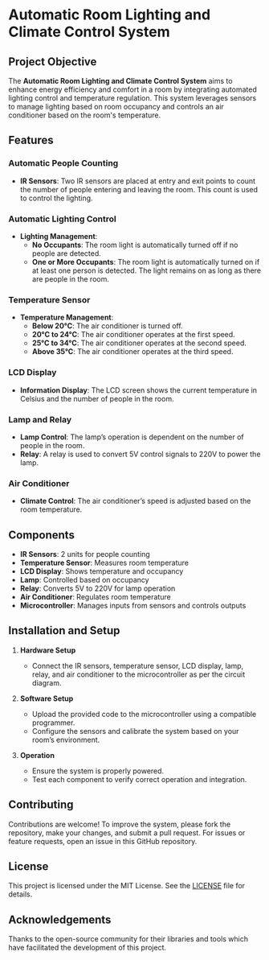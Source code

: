 # Automatic Room Lighting and Climate Control System

## Project Objective

The **Automatic Room Lighting and Climate Control System** aims to enhance energy efficiency and comfort in a room by integrating automated lighting control and temperature regulation. This system leverages sensors to manage lighting based on room occupancy and controls an air conditioner based on the room's temperature.

## Features

### Automatic People Counting
- **IR Sensors**: Two IR sensors are placed at entry and exit points to count the number of people entering and leaving the room. This count is used to control the lighting.

### Automatic Lighting Control
- **Lighting Management**: 
  - **No Occupants**: The room light is automatically turned off if no people are detected.
  - **One or More Occupants**: The room light is automatically turned on if at least one person is detected. The light remains on as long as there are people in the room.

### Temperature Sensor
- **Temperature Management**: 
  - **Below 20°C**: The air conditioner is turned off.
  - **20°C to 24°C**: The air conditioner operates at the first speed.
  - **25°C to 34°C**: The air conditioner operates at the second speed.
  - **Above 35°C**: The air conditioner operates at the third speed.

### LCD Display
- **Information Display**: The LCD screen shows the current temperature in Celsius and the number of people in the room.

### Lamp and Relay
- **Lamp Control**: The lamp’s operation is dependent on the number of people in the room.
- **Relay**: A relay is used to convert 5V control signals to 220V to power the lamp.

### Air Conditioner
- **Climate Control**: The air conditioner’s speed is adjusted based on the room temperature.

## Components

- **IR Sensors**: 2 units for people counting
- **Temperature Sensor**: Measures room temperature
- **LCD Display**: Shows temperature and occupancy
- **Lamp**: Controlled based on occupancy
- **Relay**: Converts 5V to 220V for lamp operation
- **Air Conditioner**: Regulates room temperature
- **Microcontroller**: Manages inputs from sensors and controls outputs

## Installation and Setup

1. **Hardware Setup**
   - Connect the IR sensors, temperature sensor, LCD display, lamp, relay, and air conditioner to the microcontroller as per the circuit diagram.

2. **Software Setup**
   - Upload the provided code to the microcontroller using a compatible programmer.
   - Configure the sensors and calibrate the system based on your room’s environment.

3. **Operation**
   - Ensure the system is properly powered.
   - Test each component to verify correct operation and integration.

## Contributing

Contributions are welcome! To improve the system, please fork the repository, make your changes, and submit a pull request. For issues or feature requests, open an issue in this GitHub repository.

## License

This project is licensed under the MIT License. See the [LICENSE](LICENSE) file for details.

## Acknowledgements

Thanks to the open-source community for their libraries and tools which have facilitated the development of this project.
